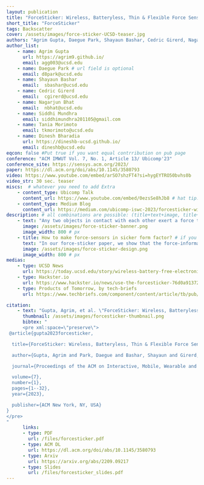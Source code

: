 ```yaml
---
layout: publication
title: "ForceSticker: Wireless, Batteryless, Thin & Flexible Force Sensors"
short_title: "ForceSticker"
tags: Backscatter
cover: /assets/images/force-sticker-UCSD-teaser.jpg
authors: "Agrim Gupta, Daegue Park, Shayaun Bashar, Cedric Girerd, Nagarjun Bhat, Siddhi Mundhra, Tania Morimoto, Dinesh Bharadia" # needed for publist.html
author_list:
    - name: Agrim Gupta
      url: https://agrim9.github.io/
      email: agg003@ucsd.edu
    - name: Daegue Park # url field is optional
      email: d8park@ucsd.edu
    - name: Shayaun Bashar
      email:  sbashar@ucsd.edu
    - name: Cedric Girerd
      email:  cgirerd@ucsd.edu
    - name: Nagarjun Bhat
      email:  nbhat@ucsd.edu
    - name: Siddhi Mundhra
      email: siddhimundhra201105@gmail.com
    - name: Tania Morimoto
      email: tkmorimoto@ucsd.edu
    - name: Dinesh Bharadia
      url: https://dineshb-ucsd.github.io/
      email: dineshb@ucsd.edu
eqcon: false #Put true if you want equal contrribution on pub page
conference: "ACM IMWUT Vol. 7, No. 1, Article 13/ Ubicomp'23"
conference_site: https://sensys.acm.org/2023/
paper: https://dl.acm.org/doi/abs/10.1145/3580793
video: https://www.youtube.com/embed/arSO7shzFT4?si=hygEYTRO50bvhs0b
video_str: 30 sec. teaser
miscs:  # whatever you need to add Extra
    - content_type: Ubicomp Talk
      content_url: https://www.youtube.com/embed/0ezsSe8hJb8 # hat tip: do not use tabs for idnentation, yaml doesnt support it
    - content_type: Medium Blog
      content_url: https://medium.com/ubicomp-iswc-2023/forcesticker-wireless-batteryless-thin-flexible-force-sensors-796294399c91
description: # all combinations are possible: (title+text+image, title+image, text+image etc), things will be populated in orders
    - text: "Any two objects in contact with each other exert a force that could be simply due to gravity or mechanical contact, such as any ubiquitous object exerting weight on a platform or the contact between two bones at our knee joints. The most ideal way of capturing these contact forces is to have a flexible force sensor which can conform well to the contact surface. Further, the sensor should be thin enough to not affect the contact physics between the two objects. The two hindrances to achieve this thin form-factor are batteries, and wires."
      image: /assets/images/force-sticker-banner.png
      image_width: 800 # px
    - title: How to make force-sensors in sicker form factor? # if you want a title to precede the text
      text: "In our force-sticker paper, we show that the force-information can be piggybacked over existing RFIDs, with no additional power and requirement of any interfacing electronics, by simply interfacing a force sensitive capacitor to the RFID. Hence, the designed force-stickers consist of a thin parallel-plate capacitor, smaller than a rice grain that deforms under applied force, and is interfaced in between the RFID squiggly antenna and the RFID IC. But, how does the force-information from the capacitor get communicated via the RFID IC, without requiring any more electronics and power? The secret sauce lies in the capacitor-design, choosing the correct polymer and correct dimensions! For more technical details, please read our paper."
      image: /assets/images/force-sticker-design.png
      image_width: 800 # px
medias:
    - type: UCSD News
      url: https://today.ucsd.edu/story/wireless-battery-free-electronic-stickers-gauge-forces-between-touching-objects
    - type: Hackster.io
      url: https://www.hackster.io/news/use-the-forcesticker-76d0a9137262
    - type: Products of Tomorrow, by tech-briefs
      url: https://www.techbriefs.com/component/content/article/tb/pub/features/articles/49613

citation:
    - text: "Gupta, Agrim, et al. \"ForceSticker: Wireless, Batteryless, Thin & Flexible Force Sensors.\" Proceedings of the ACM on Interactive, Mobile, Wearable and Ubiquitous Technologies 7.1 (2023): 1-32."
      thumbnail: /assets/images/forcesticker-thumbnail.png
      bibtex: "
      <pre xml:space=\"preserve\">
 @article{gupta2023forcesticker,

  title={ForceSticker: Wireless, Batteryless, Thin & Flexible Force Sensors},

  author={Gupta, Agrim and Park, Daegue and Bashar, Shayaun and Girerd, Cedric and Bhat, Nagarjun and Mundhra, Siddhi and Morimoto, Tania K and Bharadia, Dinesh},

  journal={Proceedings of the ACM on Interactive, Mobile, Wearable and Ubiquitous Technologies},

  volume={7},
  number={1},
  pages={1--32},
  year={2023},

  publisher={ACM New York, NY, USA}
}
</pre>
"
      links:
      - type: PDF
        url: /files/forcesticker.pdf
      - type: ACM DL
        url: https://dl.acm.org/doi/abs/10.1145/3580793
      - type: Arxiv
        url: https://arxiv.org/abs/2209.09217
      - type: Slides
        url: /files/forcesticker_slides.pdf
---
```



